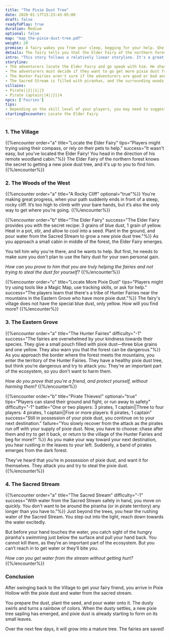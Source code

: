 ```yaml
---
title: "The Pixie Dust Tree"
date: 2020-01-17T15:23:43-05:00
draft: false
readyToPlay: true
duration: Medium
optional: false
map: "map_the-pixie-dust-tree.pdf"
weight: 20
premise: A fairy wakes you from your sleep, begging for your help. She explains that ice from the north froze and killed their pixie dust tree. Without, she and the rest of her village will never fly again.
details: The fairy tells you that the Elder Fairy of the northern forest knows how to get a new pixie dust tree. She cannot go with you, as she does not have enough pixie dust to make the journey and is very tired. It's up to you to find him. She provides you with a compass to help you find your way.
intro: "This story follows a relatively linear storyline. It's a great choice for beginners."
storyline:
- The adventurers locate the Elder Fairy and go speak with him. He shares the secret to creating a new pixie dust tree... but it requires items from around Farfaria.
- The adventurers must decide if they want to go get more pixie dust from the Hunter Fairies first, or get water from the Sacred Stream.
- The Hunter Fairies aren't sure if the adventurers are good or bad and attack them. Players must defend themselves without harming the fairies.
- The Sacred Stream is filled with piranhas, and the surrounding woods are dangerous. They need to collect water without getting bit, and avoiding being caught.
villains:
- Pirate||2||1||3
- Pirate Captain||4||2||4
npcs: ['Fairies']
tips:
- Depending on the skill level of your players, you may need to suggest that they ask the Elder Fairy where they can find more pixie dust, or have a non-player character step in to guide them to the Hunter Fairies.
startingEncounter: Locate the Elder Fairy
---
```


### 1. The Village

{{%encounter order="a" title="Locate the Elder Fairy" tips="Players might trying using their compass, or rely on their pets to help." success="It wasn't easy, but you've located the Elder Fairy! You head in the direction of his remote woodland cabin."%}}
The Elder Fairy of the northern forest knows the secret to getting a new pixie dust tree, and it's up to you to find him.
{{%/encounter%}}

### 2. The Woods of the West

{{%encounter order="a" title="A Rocky Cliff" optional="true"%}}
You're making great progress, when your path suddenly ends in front of a steep, rocky cliff. It’s too high to climb with your bare hands, but it’s also the only way to get where you’re going.
{{%/encounter%}}

{{%encounter order="b" title="The Elder Fairy" success="The Elder Fairy provides you with the secret recipe: 3 grains of blue dust, 1 grain of yellow. Heat in a pot, stir, and allow to cool into a seed. Plant in the ground, and pour water from the Sacred Stream to grow a new pixie dust tree."%}}
As you approach a small cabin in middle of the forest, the Elder Fairy emerges.

You tell him why you're there, and he wants to help. But first, he needs to make sure you don't plan to use the fairy dust for your own personal gain.

*How can you prove to him that you are truly helping the fairies and not trying to steal the dust for yourself?*
{{%/encounter%}}

{{%encounter order="c" title="Locate More Pixie Dust" tips="Players might try using tools like a Magic Map, use tracking skills, or ask for help." success="The players learn that there's a tribe of Hunter Fairies near the mountains in the Eastern Grove who have more pixie dust."%}}
The fairy's village does not have the special blue dust, only yellow. How will you find more?
{{%/encounter%}}

### 3. The Eastern Grove

{{%encounter order="a" title="The Hunter Fairies" difficulty="-1" success="The fairies are overwhelmed by your kindness towards their species. They give a small pouch filled with pixie dust&mdash;three blue grains and one yellow. They also warn you that the forest can be dangerous."%}}
As you approach the border where the forest meets the mountains, you enter the territory of the Hunter Fairies. They have a healthy pixie dust tree, but think you’re dangerous and try to attack you. They're an important part of the ecosystem, so you don't want to harm them.

*How do you prove that you’re a friend, and protect yourself, without harming them?*
{{%/encounter%}}

{{%encounter order="b" title="Pirate Thieves!" optional="true" tips="Players can stand their ground and fight, or run away to safety" difficulty="-1" battle="One or two players: 3 pirates, 1 captain||Three to four players: 4 pirates, 1 captain||Five or more players: 6 pirates, 1 captain" success="Still in possession of your pixie dust, you continue on to your next destination." failure="You slowly recover from the attack as the pirates run off with your supply of pixie dust. Now, you have to choose: chase after them and try to get it back, or return to the village of the Hunter Fairies and beg for more?" %}}
As you make your way toward your next destination, you hear rustling in the leaves to your left. Suddenly, a band of pirates emerges from the dark forest.

They've heard that you’re in possession of pixie dust, and want it for themselves. They attack you and try to steal the pixie dust.
{{%/encounter%}}

### 4. The Sacred Stream

{{%encounter order="a" title="The Sacred Stream" difficulty="-1" success="With water from the Sacred Stream safely in hand, you move on quickly. You don't want to be around the piranha (or in pirate territory) any longer than you have to."%}}
Just beyond the trees, you hear the rushing water of the Sacred Stream. You step out into the light, reach down towards the water excitedly.

But before your hand touches the water, you catch sight of the hungry piranha's swimming just below the surface and pull your hand back. You cannot kill them, as they’re an important part of the ecosystem. But you can’t reach in to get water or they’ll bite you.

*How can you get water from the stream without getting hurt?*
{{%/encounter%}}

### Conclusion

After swinging back to the Village to get your fairy friend, you arrive in Pixie Hollow with the pixie dust and water from the sacred stream.

You prepare the dust, plant the seed, and pour water onto it. The dusty swirls and turns a rainbow of colors. When the dusty settles, a new pixie tree sapling has emerged, and pixie dust is already starting to form on its small leaves.

Over the next few days, it will grow into a mature tree. The fairies are saved!